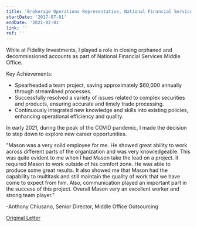 ```yaml
---
title: 'Brokerage Operations Representative, National Financial Services'
startDate: '2017-07-01'
endDate: '2021-02-01'
link: ''
ref: ''
---
```


While at Fidelity Investments, I played a role in closing orphaned and decommissioned accounts as part of National Financial Services Middle Office.

Key Achievements:

 - Spearheaded a team project, saving approximately $60,000 annually through streamlined processes.
 - Successfully resolved a variety of issues related to complex securities and products, ensuring accurate and timely trade processing.
 - Continuously integrated new knowledge and skills into existing policies, enhancing operational efficiency and quality.

In early 2021, during the peak of the COVID pandemic, I made the decision to step down to explore new career opportunities.

"Mason was a very solid employee for me. He showed great ability to work across different parts of the organization and was very knowledgeable. This was quite evident to me when I had Mason take the lead on a project. It required Mason to work outside of his comfort zone. He was able to produce some great results. It also showed me that Mason had the capability to multitask and still maintain the quality of work that we have come to expect from him. Also, communication played an important part in the success of this project. Overall Mason very an excellent worker and strong team player."

-Anthony Chiusano, Senior Director, Middle Office Outsourcing

[Original Letter](../public/MasonFrancisLOR.docx)